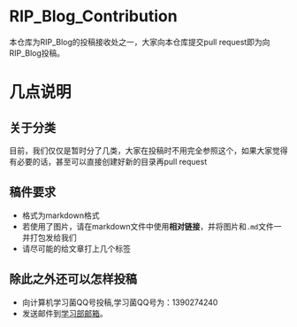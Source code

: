 # RIP_Blog_Contribution
本仓库为RIP_Blog的投稿接收处之一，大家向本仓库提交pull request即为向RIP_Blog投稿。
# 几点说明
## 关于分类
目前，我们仅仅是暂时分了几类，大家在投稿时不用完全参照这个，如果大家觉得有必要的话，甚至可以直接创建好新的目录再pull request
## 稿件要求
- 格式为markdown格式
- 若使用了图片，请在markdown文件中使用**相对链接**，并将图片和`.md`文件一并打包发给我们
- 请尽可能的给文章打上几个标签
## 除此之外还可以怎样投稿
- 向计算机学习菌QQ号投稿,学习菌QQ号为：1390274240
- 发送邮件到[学习部邮箱](cumtcssuld@foxmail.com)。
